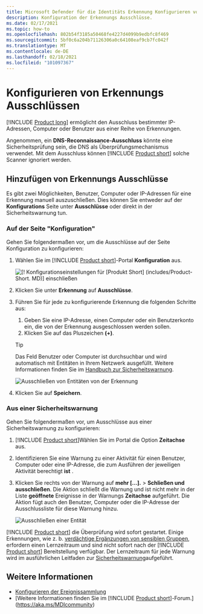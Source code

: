 ```yaml
---
title: Microsoft Defender für die Identitäts Erkennung Konfigurieren von Ausschlüssen
description: Konfiguration der Erkennungs Ausschlüsse.
ms.date: 02/17/2021
ms.topic: how-to
ms.openlocfilehash: 802b54f3185a50468fe4227d4099b9edbfc8f469
ms.sourcegitcommit: 5bf0c6a204b71126306a0c64108eaf9cb7fc042f
ms.translationtype: MT
ms.contentlocale: de-DE
ms.lasthandoff: 02/18/2021
ms.locfileid: "101097367"
---
```

# <a name="configure-detection-exclusions"></a>Konfigurieren von Erkennungs Ausschlüssen

[!INCLUDE [Product long](includes/product-long.md)] ermöglicht den Ausschluss bestimmter IP-Adressen, Computer oder Benutzer aus einer Reihe von Erkennungen.

Angenommen, ein **DNS-Reconnaissance-Ausschluss** könnte eine Sicherheitsprüfung sein, die DNS als Überprüfungsmechanismus verwendet. Mit dem Ausschluss können [!INCLUDE [Product short](includes/product-short.md)] solche Scanner ignoriert werden.

## <a name="how-to-add-detection-exclusions"></a>Hinzufügen von Erkennungs Ausschlüsse

Es gibt zwei Möglichkeiten, Benutzer, Computer oder IP-Adressen für eine Erkennung manuell auszuschließen. Dies können Sie entweder auf der **Konfigurations** Seite unter **Ausschlüsse** oder direkt in der Sicherheitswarnung tun.

### <a name="from-the-configuration-page"></a>Auf der Seite "Konfiguration"

Gehen Sie folgendermaßen vor, um die Ausschlüsse auf der Seite Konfiguration zu konfigurieren:

1. Wählen Sie im [!INCLUDE [Product short](includes/product-short.md)]-Portal **Konfiguration** aus.

    ![[! Konfigurationseinstellungen für [Produkt Short] (includes/Product-Short. MD)] einschließen](media/config-menu.png)

1. Klicken Sie unter **Erkennung** auf **Ausschlüsse**.
1. Führen Sie für jede zu konfigurierende Erkennung die folgenden Schritte aus:
    1. Geben Sie eine IP-Adresse, einen Computer oder ein Benutzerkonto ein, die von der Erkennung ausgeschlossen werden sollen.
    1. Klicken Sie auf das Pluszeichen **(+)**.

    > [!TIP]
    > Das Feld Benutzer oder Computer ist durchsuchbar und wird automatisch mit Entitäten in Ihrem Netzwerk ausgefüllt. Weitere Informationen finden Sie im [Handbuch zur Sicherheitswarnung](suspicious-activity-guide.md).

    ![Ausschließen von Entitäten von der Erkennung](media/exclusions.png)

1. Klicken Sie auf **Speichern**.

### <a name="from-a-security-alert"></a>Aus einer Sicherheitswarnung

Gehen Sie folgendermaßen vor, um Ausschlüsse aus einer Sicherheitswarnung zu konfigurieren:

1. [!INCLUDE [Product short](includes/product-short.md)]Wählen Sie im Portal die Option **Zeitachse** aus.
1. Identifizieren Sie eine Warnung zu einer Aktivität für einen Benutzer, Computer oder eine IP-Adresse, die zum Ausführen der jeweiligen Aktivität berechtigt **ist** .

1. Klicken Sie rechts von der Warnung auf **mehr [...].**  >  **Schließen und ausschließen**. Die Aktion schließt die Warnung und ist nicht mehr in der Liste **geöffnete** Ereignisse in der Warnungs **Zeitachse** aufgeführt. Die Aktion fügt auch den Benutzer, Computer oder die IP-Adresse der Ausschlussliste für diese Warnung hinzu.

    ![Ausschließen einer Entität](media/exclude-in-sa.png)

[!INCLUDE [Product short](includes/product-short.md)] die Überprüfung wird sofort gestartet. Einige Erkennungen, wie z. b. [verdächtige Ergänzungen von sensiblen Gruppen](domain-dominance-alerts.md#suspicious-additions-to-sensitive-groups-external-id-2024), erfordern einen Lernzeitraum und sind nicht sofort nach der [!INCLUDE [Product short](includes/product-short.md)] Bereitstellung verfügbar. Der Lernzeitraum für jede Warnung wird im ausführlichen Leitfaden zur [Sicherheitswarnung](suspicious-activity-guide.md)aufgeführt.

## <a name="see-also"></a>Weitere Informationen

- [Konfigurieren der Ereignissammlung](configure-event-collection.md)
- [Weitere Informationen finden Sie im [!INCLUDE [Product short](includes/product-short.md)]-Forum.](https://aka.ms/MDIcommunity)
